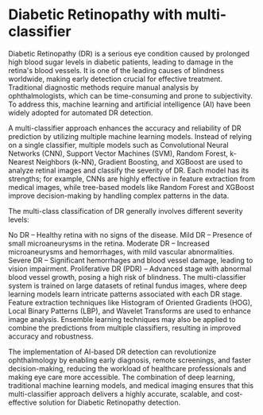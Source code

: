 # Diabetic Retinopathy with multi-classifier
Diabetic Retinopathy (DR) is a serious eye condition caused by prolonged high blood sugar levels in diabetic patients, leading to damage in the retina's blood vessels. It is one of the leading causes of blindness worldwide, making early detection crucial for effective treatment. Traditional diagnostic methods require manual analysis by ophthalmologists, which can be time-consuming and prone to subjectivity. To address this, machine learning and artificial intelligence (AI) have been widely adopted for automated DR detection.

A multi-classifier approach enhances the accuracy and reliability of DR prediction by utilizing multiple machine learning models. Instead of relying on a single classifier, multiple models such as Convolutional Neural Networks (CNN), Support Vector Machines (SVM), Random Forest, k-Nearest Neighbors (k-NN), Gradient Boosting, and XGBoost are used to analyze retinal images and classify the severity of DR. Each model has its strengths; for example, CNNs are highly effective in feature extraction from medical images, while tree-based models like Random Forest and XGBoost improve decision-making by handling complex patterns in the data.

The multi-class classification of DR generally involves different severity levels:

No DR – Healthy retina with no signs of the disease.
Mild DR – Presence of small microaneurysms in the retina.
Moderate DR – Increased microaneurysms and hemorrhages, with mild vascular abnormalities.
Severe DR – Significant hemorrhages and blood vessel damage, leading to vision impairment.
Proliferative DR (PDR) – Advanced stage with abnormal blood vessel growth, posing a high risk of blindness.
The multi-classifier system is trained on large datasets of retinal fundus images, where deep learning models learn intricate patterns associated with each DR stage. Feature extraction techniques like Histogram of Oriented Gradients (HOG), Local Binary Patterns (LBP), and Wavelet Transforms are used to enhance image analysis. Ensemble learning techniques may also be applied to combine the predictions from multiple classifiers, resulting in improved accuracy and robustness.

The implementation of AI-based DR detection can revolutionize ophthalmology by enabling early diagnosis, remote screenings, and faster decision-making, reducing the workload of healthcare professionals and making eye care more accessible. The combination of deep learning, traditional machine learning models, and medical imaging ensures that this multi-classifier approach delivers a highly accurate, scalable, and cost-effective solution for Diabetic Retinopathy detection.
